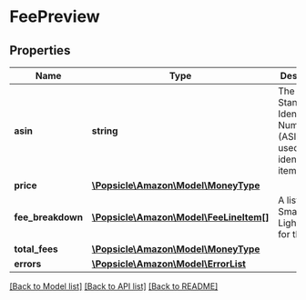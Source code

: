 # FeePreview

## Properties
Name | Type | Description | Notes
------------ | ------------- | ------------- | -------------
**asin** | **string** | The Amazon Standard Identification Number (ASIN) value used to identify the item. | [optional] 
**price** | [**\Popsicle\Amazon\Model\MoneyType**](MoneyType.md) |  | [optional] 
**fee_breakdown** | [**\Popsicle\Amazon\Model\FeeLineItem[]**](FeeLineItem.md) | A list of the Small and Light fees for the item. | [optional] 
**total_fees** | [**\Popsicle\Amazon\Model\MoneyType**](MoneyType.md) |  | [optional] 
**errors** | [**\Popsicle\Amazon\Model\ErrorList**](ErrorList.md) |  | [optional] 

[[Back to Model list]](../../README.md#documentation-for-models) [[Back to API list]](../../README.md#documentation-for-api-endpoints) [[Back to README]](../../README.md)

